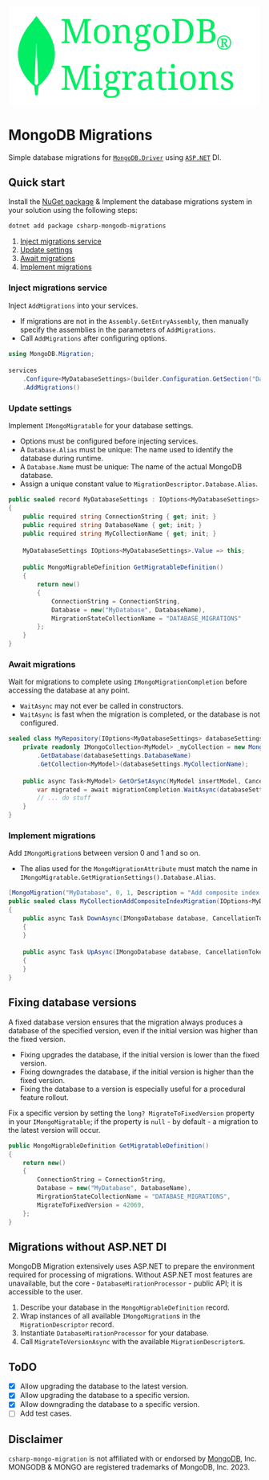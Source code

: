 ![Banner](Images/Banner.png)

# MongoDB Migrations

Simple database migrations for [`MongoDB.Driver`](https://github.com/mongodb/mongo-csharp-driver) using [`ASP.NET`](https://dotnet.microsoft.com/en-us/apps/aspnet) DI.

## Quick start

Install the [NuGet package](https://www.nuget.org/packages/csharp-mongodb-migrations/) & Implement the database migrations system in your solution using the following steps:

```bash
dotnet add package csharp-mongodb-migrations
```

1.  [Inject migrations service](#inject-migrations-service)
2.  [Update settings](#update-settings)
3.  [Await migrations](#await-migrations)
4.  [Implement migrations](#implement-migrations)

### Inject migrations service

Inject `AddMigrations` into your services.

-   If migrations are not in the `Assembly.GetEntryAssembly`, then manually specify the assemblies in the parameters of `AddMigrations`.
-   Call `AddMigrations` after configuring options.

```csharp
using MongoDB.Migration;

services
    .Configure<MyDatabaseSettings>(builder.Configuration.GetSection("Database:MyDatabaseSettings"))
    .AddMigrations()
```

### Update settings

Implement `IMongoMigratable` for your database settings.

-   Options must be configured before injecting services.
-   A `Database.Alias` must be unique: The name used to identify the database during runtime.
-   A `Database.Name` must be unique: The name of the actual MongoDB database.
-   Assign a unique constant value to `MigrationDescriptor.Database.Alias`.

```csharp
public sealed record MyDatabaseSettings : IOptions<MyDatabaseSettings>, IMongoMigratable
{
    public required string ConnectionString { get; init; }
    public required string DatabaseName { get; init; }
    public required string MyCollectionName { get; init; }

    MyDatabaseSettings IOptions<MyDatabaseSettings>.Value => this;

    public MongoMigrableDefinition GetMigratableDefinition()
    {
        return new()
        {
            ConnectionString = ConnectionString,
            Database = new("MyDatabase", DatabaseName),
            MirgrationStateCollectionName = "DATABASE_MIGRATIONS"
        };
    }
}
```

### Await migrations

Wait for migrations to complete using `IMongoMigrationCompletion` before accessing the database at any point.

-   `WaitAsync` may not ever be called in constructors.
-   `WaitAsync` is fast when the migration is completed, or the database is not configured.

```csharp
sealed class MyRepository(IOptions<MyDatabaseSettings> databaseSettings, IMongoMigrationCompletion migrationCompletion) {
    private readonly IMongoCollection<MyModel> _myCollection = new MongoClient(databaseSettings.ConnectionString)
        .GetDatabase(databaseSettings.DatabaseName)
        .GetCollection<MyModel>(databaseSettings.MyCollectionName);

    public async Task<MyModel> GetOrSetAsync(MyModel insertModel, CancellationToken cancellationToken = default) {
        var migrated = await migrationCompletion.WaitAsync(databaseSettings.Value, cancellationToken).ConfigureAwait(false);
        // ... do stuff
    }
}
```

### Implement migrations

Add `IMongoMigration`s between version 0 and 1 and so on.

-   The alias used for the `MongoMigrationAttribute` must match the name in `IMongoMigratable.GetMigrationSettings().Database.Alias`.

```csharp
[MongoMigration("MyDatabase", 0, 1, Description = "Add composite index to MyCollection")]
public sealed class MyCollectionAddCompositeIndexMigration(IOptions<MyDatabaseSettings> optionsAccessor) : IMongoMigration
{
    public async Task DownAsync(IMongoDatabase database, CancellationToken cancellationToken = default)
    {
    }

    public async Task UpAsync(IMongoDatabase database, CancellationToken cancellationToken = default)
    {
    }
}
```

## Fixing database versions

A fixed database version ensures that the migration always produces a database of the specified version, even if the initial version was higher than the fixed version.

-   Fixing upgrades the database, if the initial version is lower than the fixed version.
-   Fixing downgrades the database, if the initial version is higher than the fixed version.
-   Fixing the database to a version is especially useful for a procedural feature rollout.

Fix a specific version by setting the `long? MigrateToFixedVersion` property in your `IMongoMigratable`; if the property is `null` - by default - a migration to the latest version will occur.

```csharp
public MongoMigrableDefinition GetMigratableDefinition()
{
    return new()
    {
        ConnectionString = ConnectionString,
        Database = new("MyDatabase", DatabaseName),
        MirgrationStateCollectionName = "DATABASE_MIGRATIONS",
        MigrateToFixedVersion = 42069,
    };
}
```

## Migrations without ASP.NET DI

MongoDB Migration extensively uses ASP.NET to prepare the environment required for processing of migrations. Without ASP.NET most features are unavailable, but the core - `DatabaseMirationProcessor` - public API; it is accessible to the user.

1.  Describe your database in the `MongoMigrableDefinition` record.
2.  Wrap instances of all available `IMongoMigration`s in the `MigrationDescriptor` record.
3.  Instantiate `DatabaseMirationProcessor` for your database.
4.  Call `MigrateToVersionAsync` with the available `MigrationDescriptor`s.

## ToDO

-   [x] Allow upgrading the database to the latest version.
-   [x] Allow upgrading the database to a specific version.
-   [x] Allow downgrading the database to a specific version.
-   [ ] Add test cases.

## Disclaimer

`csharp-mongo-migration` is not affiliated with or endorsed by [MongoDB](https://www.mongodb.com), Inc. MONGODB & MONGO are registered trademarks of MongoDB, Inc. 2023.
